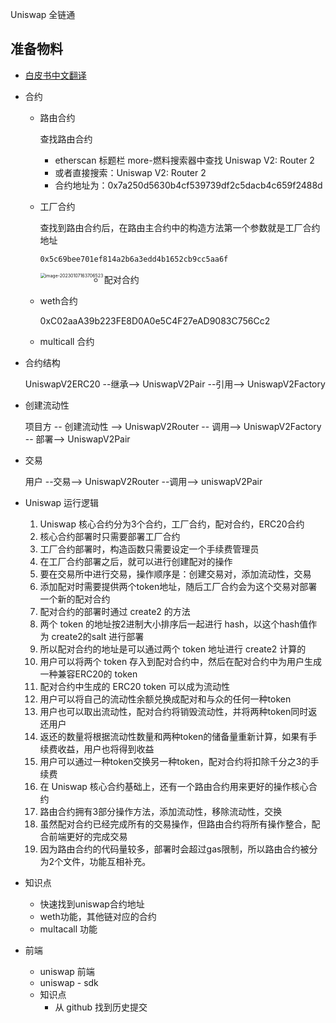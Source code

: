 Uniswap 全链通

## 准备物料

- [白皮书中文翻译](https://github.com/yeefea/uniswap-whitepapers-cn/blob/master/uniswap_v2.md) 

- 合约

  - 路由合约

    查找路由合约

    - etherscan 标题栏 more-燃料搜索器中查找 Uniswap V2: Router 2
    - 或者直接搜索：Uniswap V2: Router 2
    - 合约地址为：0x7a250d5630b4cf539739df2c5dacb4c659f2488d
  
  - 工厂合约
  
    查找到路由合约后，在路由主合约中的构造方法第一个参数就是工厂合约地址
    
    ```bash
    0x5c69bee701ef814a2b6a3edd4b1652cb9cc5aa6f
    ```
    
    <img src="https://markdown-res.oss-cn-hangzhou.aliyuncs.com/mdImgs/2023/01/07/20230107163715.png" align ="left" alt="image-20230107163706523" style="zoom:50%;" />
    
  - 配对合约
  
  - weth合约
  
    0xC02aaA39b223FE8D0A0e5C4F27eAD9083C756Cc2
  
  - multicall 合约
  
- 合约结构

  UniswapV2ERC20 --继承--> UniswapV2Pair --引用--> UniswapV2Factory

- 创建流动性

  项目方 -- 创建流动性 --> UniswapV2Router -- 调用--> UniswapV2Factory -- 部署--> UniswapV2Pair

- 交易

  用户 --交易--> UniswapV2Router --调用--> uniswapV2Pair

- Uniswap 运行逻辑

  1. Uniswap 核心合约分为3个合约，工厂合约，配对合约，ERC20合约
  2. 核心合约部署时只需要部署工厂合约
  3. 工厂合约部署时，构造函数只需要设定一个手续费管理员
  4. 在工厂合约部署之后，就可以进行创建配对的操作
  5. 要在交易所中进行交易，操作顺序是：创建交易对，添加流动性，交易
  6. 添加配对时需要提供两个token地址，随后工厂合约会为这个交易对部署一个新的配对合约
  7. 配对合约的部署时通过 create2 的方法
  8. 两个 token 的地址按2进制大小排序后一起进行 hash，以这个hash值作为 create2的salt 进行部署
  9. 所以配对合约的地址是可以通过两个 token 地址进行 create2 计算的
  10. 用户可以将两个 token 存入到配对合约中，然后在配对合约中为用户生成一种兼容ERC20的 token 
  11. 配对合约中生成的 ERC20 token 可以成为流动性
  12. 用户可以将自己的流动性余额兑换成配对和与众的任何一种token
  13. 用户也可以取出流动性，配对合约将销毁流动性，并将两种token同时返还用户
  14. 返还的数量将根据流动性数量和两种token的储备量重新计算，如果有手续费收益，用户也将得到收益
  15. 用户可以通过一种token交换另一种token，配对合约将扣除千分之3的手续费
  16. 在 Uniswap 核心合约基础上，还有一个路由合约用来更好的操作核心合约
  17. 路由合约拥有3部分操作方法，添加流动性，移除流动性，交换
  18. 虽然配对合约已经完成所有的交易操作，但路由合约将所有操作整合，配合前端更好的完成交易
  19. 因为路由合约的代码量较多，部署时会超过gas限制，所以路由合约被分为2个文件，功能互相补充。
  
- 知识点
  
  - 快速找到uniswap合约地址
  - weth功能，其他链对应的合约
  - multacall 功能
  
- 前端

  - uniswap 前端
  - uniswap - sdk
  - 知识点
    - 从 github 找到历史提交 